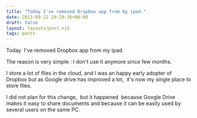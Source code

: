```yaml
---
title: "Today I've removed Dropbox app from my ipad."
date: 2013-09-22 20:29:36+00:00
draft: false
layout: layouts/post.njk
tags: posts
---
```


Today  I've removed Dropbox app from my ipad. 

The reason is very simple : I don't use it anymore since few months. 

I store a lot of files in the cloud, and I was an happy early adopter of Dropbox but as Google drive has improved a lot,  it's now my single place to store files.

I did not plan for this change,  but it happened  because Google Drive makes it easy to share documents and because it can be easily used by several users on the same PC.

